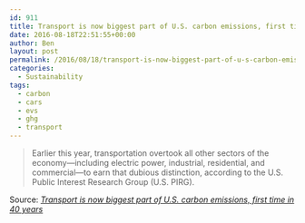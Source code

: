 ```yaml
---
id: 911
title: Transport is now biggest part of U.S. carbon emissions, first time in 40 years
date: 2016-08-18T22:51:55+00:00
author: Ben
layout: post
permalink: /2016/08/18/transport-is-now-biggest-part-of-u-s-carbon-emissions-first-time-in-40-years/
categories:
  - Sustainability
tags:
  - carbon
  - cars
  - evs
  - ghg
  - transport
---
```

> Earlier this year, transportation overtook all other sectors of the economy—including electric power, industrial, residential, and commercial—to earn that dubious distinction, according to the U.S. Public Interest Research Group (U.S. PIRG).

Source: _[Transport is now biggest part of U.S. carbon emissions, first time in 40 years](http://www.greencarreports.com/news/1105630_transport-is-now-biggest-part-of-u-s-carbon-emissions-first-time-in-40-years)_